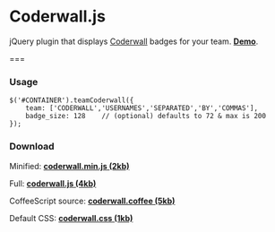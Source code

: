 # Coderwall.js


jQuery plugin that displays [Coderwall](http://coderwall.com) badges for your team. __[Demo](http://amsul.github.com/coderwall.js)__.

===

### Usage

```
$('#CONTAINER').teamCoderwall({
	team: ['CODERWALL','USERNAMES','SEPARATED','BY','COMMAS'],
    badge_size: 128    // (optional) defaults to 72 & max is 200
});

```

### Download 

Minified: __[coderwall.min.js (2kb)](https://amsul.github.com/coderwall.js/js/coderwall.min.js)__

Full: __[coderwall.js (4kb)](https://amsul.github.com/coderwall.js/js/coderwall.js)__

CoffeeScript source: __[coderwall.coffee (5kb)](https://amsul.github.com/coderwall.js/coffee/coderwall.coffee)__

Default CSS: __[coderwall.css (1kb)](https://amsul.github.com/coderwall.js/css/coderwall.css)__